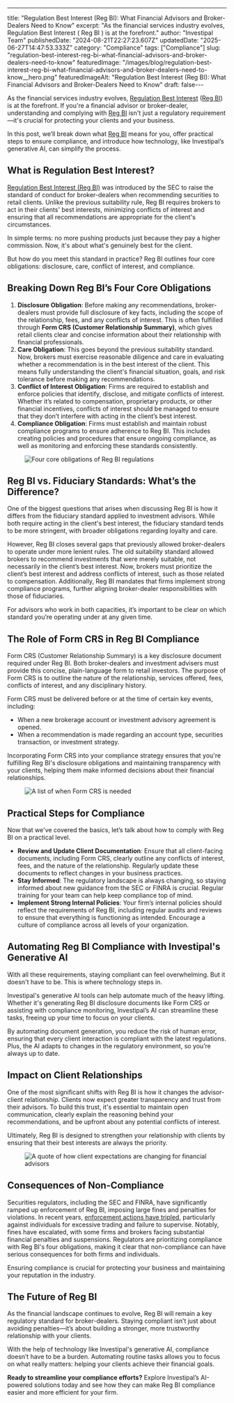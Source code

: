 ---
title: "Regulation Best Interest (Reg BI): What Financial Advisors and Broker-Dealers Need to Know"
excerpt: "As the financial services industry evolves, Regulation Best Interest ( Reg BI ) is at the forefront."
author: "Investipal Team"
publishedDate: "2024-08-21T22:27:23.607Z"
updatedDate: "2025-06-27T14:47:53.333Z"
category: "Compliance"
tags: ["Compliance"]
slug: "regulation-best-interest-reg-bi-what-financial-advisors-and-broker-dealers-need-to-know"
featuredImage: "/images/blog/regulation-best-interest-reg-bi-what-financial-advisors-and-broker-dealers-need-to-know__hero.png"
featuredImageAlt: "Regulation Best Interest (Reg BI): What Financial Advisors and Broker-Dealers Need to Know"
draft: false---
<p id="">As the financial services industry evolves, <a rel="noopener noreferrer" target="_blank" href="https://www.sec.gov/regulation-best-interest">Regulation Best Interest</a> (<a href="/features/regulation-best-interest-generator">Reg BI</a>) is at the forefront. If you're a financial advisor or broker-dealer, understanding and complying with <a href="/features/regulation-best-interest-generator">Reg BI</a> isn't just a regulatory requirement—it's crucial for protecting your clients and your business.</p><p id="">In this post, we’ll break down what <a href="/features/regulation-best-interest-generator">Reg BI</a> means for you, offer practical steps to ensure compliance, and introduce how technology, like Investipal’s generative AI, can simplify the process.</p><h2 id="">What is Regulation Best Interest?</h2><p id=""><a rel="noopener noreferrer" target="_blank" href="https://www.finra.org/rules-guidance/key-topics/regulation-best-interest" id="">Regulation Best Interest (Reg BI)</a> was introduced by the SEC to raise the standard of conduct for broker-dealers when recommending securities to retail clients. Unlike the previous suitability rule, Reg BI requires brokers to act in their clients' best interests, minimizing conflicts of interest and ensuring that all recommendations are appropriate for the client's circumstances.</p><p id="">In simple terms: no more pushing products just because they pay a higher commission. Now, it's about what's genuinely best for the client.</p><p id="">But how do you meet this standard in practice? Reg BI outlines four core obligations: disclosure, care, conflict of interest, and compliance.</p><h2 id="">Breaking Down Reg BI’s Four Core Obligations</h2><ol id=""><li id=""><strong id="">Disclosure Obligation</strong>: Before making any recommendations, broker-dealers must provide full disclosure of key facts, including the scope of the relationship, fees, and any conflicts of interest. This is often fulfilled through <strong id="">Form CRS (Customer Relationship Summary)</strong>, which gives retail clients clear and concise information about their relationship with financial professionals.<strong id="">‍</strong></li><li id=""><strong id="">Care Obligation</strong>: This goes beyond the previous suitability standard. Now, brokers must exercise reasonable diligence and care in evaluating whether a recommendation is in the best interest of the client. This means fully understanding the client's financial situation, goals, and risk tolerance before making any recommendations.<strong id="">‍</strong></li><li id=""><strong id="">Conflict of Interest Obligation</strong>:&nbsp;Firms are required to establish and enforce policies that identify, disclose, and mitigate conflicts of interest. Whether it’s related to compensation, proprietary products, or other financial incentives, conflicts of interest should be managed to ensure that they don’t interfere with acting in the client’s best interest.<strong id="">‍</strong></li><li id=""><strong id=""> Compliance Obligation</strong>: Firms must establish and maintain robust compliance programs to ensure adherence to Reg BI. This includes creating policies and procedures that ensure ongoing compliance, as well as monitoring and enforcing these standards consistently.</li></ol><figure id="" class="w-richtext-figure-type-image w-richtext-align-fullwidth" data-rt-type="image" data-rt-align="fullwidth"><div id=""><img src="/images/blog/regulation-best-interest-reg-bi-what-fin__66c669cb3adee93e09edd3a2_66c662b23bd2e52fe00b8d98_.png" loading="lazy" alt="Four core obligations of Reg BI regulations" width="auto" height="auto" id=""></div></figure><h2 id="">Reg BI vs. Fiduciary Standards: What’s the Difference?</h2><p id="">One of the biggest questions that arises when discussing Reg BI is how it differs from the fiduciary standard applied to investment advisors. While both require acting in the client's best interest, the fiduciary standard tends to be more stringent, with broader obligations regarding loyalty and care.</p><p id="">However, Reg BI closes several gaps that previously allowed broker-dealers to operate under more lenient rules. The old suitability standard allowed brokers to recommend investments that were merely suitable, not necessarily in the client’s best interest. Now, brokers must prioritize the client’s best interest and address conflicts of interest, such as those related to compensation. Additionally, Reg BI mandates that firms implement strong compliance programs, further aligning broker-dealer responsibilities with those of fiduciaries.</p><p id="">For advisors who work in both capacities, it’s important to be clear on which standard you’re operating under at any given time.</p><h2 id="">The Role of Form CRS in Reg BI Compliance</h2><p id="">Form CRS (Customer Relationship Summary) is a key disclosure document required under Reg BI. Both broker-dealers and investment advisers must provide this concise, plain-language form to retail investors. The purpose of Form CRS is to outline the nature of the relationship, services offered, fees, conflicts of interest, and any disciplinary history.</p><p id="">Form CRS must be delivered before or at the time of certain key events, including:</p><ul id=""><li id="">When a new brokerage account or investment advisory agreement is opened.</li><li id="">When a recommendation is made regarding an account type, securities transaction, or investment strategy.</li></ul><p id="">Incorporating Form CRS into your compliance strategy ensures that you're fulfilling Reg BI's disclosure obligations and maintaining transparency with your clients, helping them make informed decisions about their financial relationships.</p><figure id="" class="w-richtext-figure-type-image w-richtext-align-fullwidth" style="max-width:2240px" data-rt-type="image" data-rt-align="fullwidth" data-rt-max-width="2240px"><div id=""><img src="/images/blog/regulation-best-interest-reg-bi-what-fin__66c669cb3adee93e09edd3a8_66c666a67ebc30f0d39add94_.png" loading="lazy" alt="A list of when Form CRS is needed" width="auto" height="auto" id=""></div></figure><h2 id="">Practical Steps for Compliance</h2><p id="">Now that we've covered the basics, let’s talk about how to comply with Reg BI on a practical level.</p><ul id=""><li id=""><strong id="">Review and Update Client Documentation</strong>: Ensure that all client-facing documents, including Form CRS, clearly outline any conflicts of interest, fees, and the nature of the relationship. Regularly update these documents to reflect changes in your business practices.</li><li id=""><strong id="">Stay Informed</strong>: The regulatory landscape is always changing, so staying informed about new guidance from the SEC or FINRA is crucial. Regular training for your team can help keep compliance top of mind.</li><li id=""><strong id="">Implement Strong Internal Policies</strong>: Your firm’s internal policies should reflect the requirements of Reg BI, including regular audits and reviews to ensure that everything is functioning as intended. Encourage a culture of compliance across all levels of your organization.</li></ul><h2 id="">Automating Reg BI Compliance with Investipal's Generative AI</h2><p id="">With all these requirements, staying compliant can feel overwhelming. But it doesn't have to be. This is where technology steps in.</p><p id="">Investipal's generative AI tools can help automate much of the heavy lifting. Whether it's generating Reg BI disclosure documents like Form CRS or assisting with compliance monitoring, Investipal’s AI can streamline these tasks, freeing up your time to focus on your clients.</p><p id="">By automating document generation, you reduce the risk of human error, ensuring that every client interaction is compliant with the latest regulations. Plus, the AI adapts to changes in the regulatory environment, so you’re always up to date.</p><h2 id="">Impact on Client Relationships</h2><p id="">One of the most significant shifts with Reg BI is how it changes the advisor-client relationship. Clients now expect greater transparency and trust from their advisors. To build this trust, it's essential to maintain open communication, clearly explain the reasoning behind your recommendations, and be upfront about any potential conflicts of interest.</p><p id="">Ultimately, Reg BI is designed to strengthen your relationship with clients by ensuring that their best interests are always the priority.</p><figure id="" class="w-richtext-figure-type-image w-richtext-align-fullwidth" style="max-width:2240px" data-rt-type="image" data-rt-align="fullwidth" data-rt-max-width="2240px"><div id=""><img src="/images/blog/regulation-best-interest-reg-bi-what-fin__66c669cb3adee93e09edd3a5_66c662be3c98973d2827d626_.png" loading="lazy" alt="A quote of how client expectations are changing for financial advisors" width="auto" height="auto" id=""></div></figure><h2 id="">Consequences of Non-Compliance</h2><p id="">Securities regulators, including the SEC and FINRA, have significantly ramped up enforcement of Reg BI, imposing large fines and penalties for violations. In recent years, <a rel="noopener noreferrer" target="_blank" href="https://www.thomsonreuters.com/en-us/posts/investigation-fraud-and-risk/reg-bi-enforcement/" id="">enforcement actions have tripled</a>, particularly against individuals for excessive trading and failure to supervise. Notably, fines have escalated, with some firms and brokers facing substantial financial penalties and suspensions. Regulators are prioritizing compliance with Reg BI's four obligations, making it clear that non-compliance can have serious consequences for both firms and individuals.</p><p id="">Ensuring compliance is crucial for protecting your business and maintaining your reputation in the industry.</p><h2 id="">The Future of Reg BI</h2><p id="">As the financial landscape continues to evolve, Reg BI will remain a key regulatory standard for broker-dealers. Staying compliant isn’t just about avoiding penalties—it’s about building a stronger, more trustworthy relationship with your clients.</p><p id="">With the help of technology like Investipal's generative AI, compliance doesn’t have to be a burden. Automating routine tasks allows you to focus on what really matters: helping your clients achieve their financial goals.</p><p id=""><strong id="">Ready to streamline your compliance efforts?</strong> Explore Investipal’s AI-powered solutions today and see how they can make Reg BI compliance easier and more efficient for your firm.</p>
